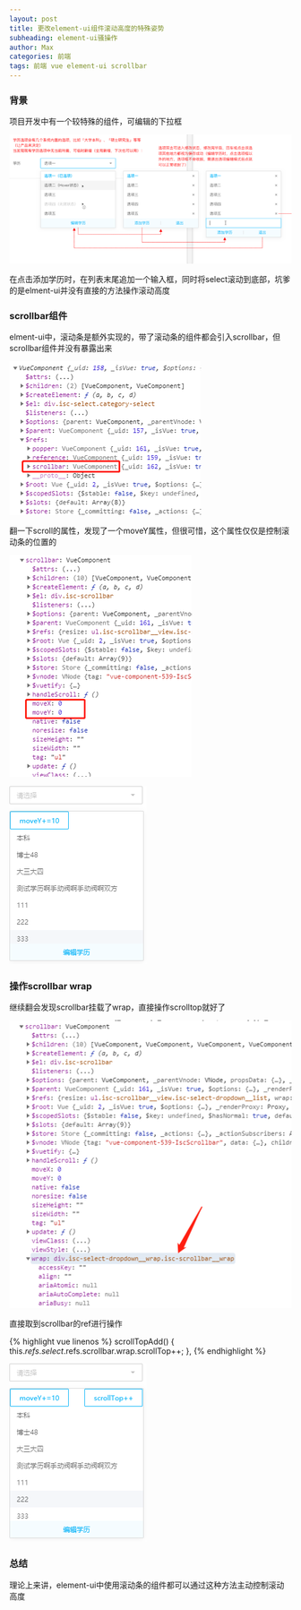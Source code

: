 ```yaml
---
layout: post
title: 更改element-ui组件滚动高度的特殊姿势
subheading: element-ui骚操作
author: Max
categories: 前端
tags: 前端 vue element-ui scrollbar
---
```


### 背景

项目开发中有一个较特殊的组件，可编辑的下拉框

![](/assets/images/posts/editable-select.png "可编辑下拉框")

在点击添加学历时，在列表末尾追加一个输入框，同时将select滚动到底部，坑爹的是elment-ui并没有直接的方法操作滚动高度

### scrollbar组件

elment-ui中，滚动条是额外实现的，带了滚动条的组件都会引入scrollbar，但scrollbar组件并没有暴露出来

![](/assets/images/posts/element-ui-ref-scrollbar.png "scrollbar ref")

翻一下scroll的属性，发现了一个moveY属性，但很可惜，这个属性仅仅是控制滚动条的位置的

![](/assets/images/posts/element-ui-ref-scrollbar-moveY.png "scrollbar moveY")

![](/assets/images/posts/element-ui-ref-scrollbar-moveY-test.gif "控制scrollbar moveY")

### 操作scrollbar wrap

继续翻会发现scrollbar挂载了wrap，直接操作scrolltop就好了

![](/assets/images/posts/element-ui-ref-scrollbar-wrap.png "scrollbar wrap")

直接取到scrollbar的ref进行操作

{% highlight vue linenos %}
scrollTopAdd() {
    this.$refs.select.$refs.scrollbar.wrap.scrollTop++;
},
{% endhighlight %}

![](/assets/images/posts/element-ui-ref-scrollbar-wrap-test.gif "控制scrollbar.wrap.scrollTop")

### 总结

理论上来讲，element-ui中使用滚动条的组件都可以通过这种方法主动控制滚动高度
